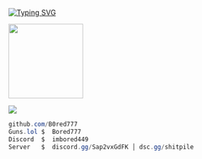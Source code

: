 [![Typing SVG](https://readme-typing-svg.herokuapp.com?font=Roboto+Mono&color=FFFFFF&center=true&vCenter=true&lines=Bored+%7C+777)](https://git.io/typing-svg)

<img align="left" src="https://cdn.discordapp.com/attachments/1380597151830376590/1380597164073550025/r.jpg?ex=684474ce&is=6843234e&hm=d8aaafc0742a4caff2402ac990cdd16537177809ab5ee6abe6e341996d2d0b2e&" width="147"/>

<br clear="left"/>

![](https://komarev.com/ghpvc/?username=bored777&label=Profile+Views&color=000000&style=flat-square)

```csharp
github.com/B0red777
Guns.lol $  Bored777
Discord  $  imbored449
Server   $  discord.gg/Sap2vxGdFK │ dsc.gg/shitpile
